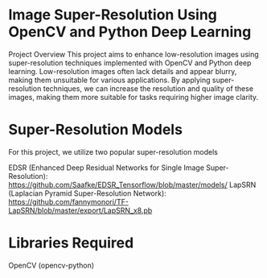 # Image Super-Resolution Using OpenCV and Python Deep Learning
Project Overview
This project aims to enhance low-resolution images using super-resolution techniques implemented with OpenCV and Python deep learning. Low-resolution images often lack details and appear blurry, making them unsuitable for various applications. By applying super-resolution techniques, we can increase the resolution and quality of these images, making them more suitable for tasks requiring higher image clarity.

# Super-Resolution Models
For this project, we utilize two popular super-resolution models

EDSR (Enhanced Deep Residual Networks for Single Image Super-Resolution): https://github.com/Saafke/EDSR_Tensorflow/blob/master/models/
LapSRN (Laplacian Pyramid Super-Resolution Network): https://github.com/fannymonori/TF-LapSRN/blob/master/export/LapSRN_x8.pb

# Libraries Required
OpenCV (opencv-python)
